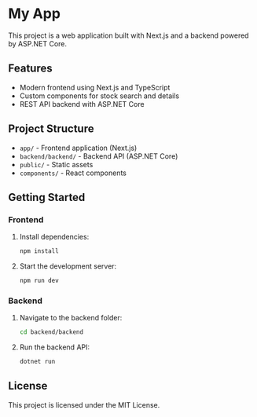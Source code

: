 # My App

This project is a web application built with Next.js and a backend powered by ASP.NET Core.

## Features
- Modern frontend using Next.js and TypeScript
- Custom components for stock search and details
- REST API backend with ASP.NET Core

## Project Structure
- `app/` - Frontend application (Next.js)
- `backend/backend/` - Backend API (ASP.NET Core)
- `public/` - Static assets
- `components/` - React components

## Getting Started

### Frontend
1. Install dependencies:
   ```bash
   npm install
   ```
2. Start the development server:
   ```bash
   npm run dev
   ```

### Backend
1. Navigate to the backend folder:
   ```bash
   cd backend/backend
   ```
2. Run the backend API:
   ```bash
   dotnet run
   ```

## License
This project is licensed under the MIT License.
